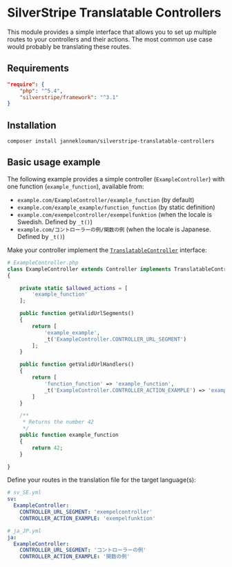 # SilverStripe Translatable Controllers

This module provides a simple interface that allows you to set up multiple routes to your controllers and their actions. The most common use case would probably be translating these routes.

## Requirements

```JSON
"require": {
    "php": "^5.4",
    "silverstripe/framework": "^3.1"
}
```

## Installation
`composer install janneklouman/silverstripe-translatable-controllers`

## Basic usage example
The following example provides a simple controller (`ExampleController`) with one function (`example_function`), available from:
* `example.com/ExampleController/example_function` (by default)
* `example.com/example_example/function_function` (by static definition)
* `example.com/exempelcontroller/exempelfunktion` (when the locale is Swedish. Defined by `_t()`)
* `example.com/コントローラーの例/関数の例` (when the locale is Japanese. Defined by `_t()`)

Make your controller implement the [`TranslatableController`](https://github.com/janneklouman/silverstripe-translatable-controllers/blob/master/code/TranslatableController.php) interface:

```PHP
# ExampleController.php
class ExampleController extends Controller implements TranslatableController
{

    private static $allowed_actions = [
        'example_function'
    ];

    public function getValidUrlSegments()
    {
        return [
            'example_example',
            _t('ExampleController.CONTROLLER_URL_SEGMENT')
        ];
    }

    public function getValidUrlHandlers()
    {
        return [
            'function_function' => 'example_function',
            _t('ExampleController.CONTROLLER_ACTION_EXAMPLE') => 'example_function'
        ]
    }

    /**
     * Returns the number 42
     */
    public function example_function
    {
        return 42;
    }

}
```

Define your routes in the translation file for the target language(s):

```YAML
# sv_SE.yml
sv:
  ExampleController:
    CONTROLLER_URL_SEGMENT: 'exempelcontroller'
    CONTROLLER_ACTION_EXAMPLE: 'exempelfunktion'
```

```YAML
# ja_JP.yml
ja:
  ExampleController:
    CONTROLLER_URL_SEGMENT: 'コントローラーの例'
    CONTROLLER_ACTION_EXAMPLE: '関数の例'
```

